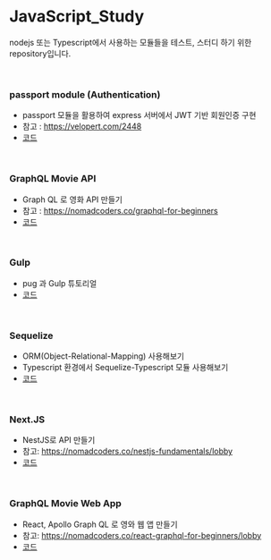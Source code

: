 # JavaScript_Study

nodejs 또는 Typescript에서 사용하는 모듈들을 테스트, 스터디 하기 위한 repository입니다.

<br/>

### passport module (Authentication)

- passport 모듈을 활용하여 express 서버에서 JWT 기반 회원인증 구현
- 참고 : https://velopert.com/2448
- [코드](./passport-jwt-test/)

<br/>

### GraphQL Movie API

- Graph QL 로 영화 API 만들기
- 참고 : https://nomadcoders.co/graphql-for-beginners
- [코드](./graphql-API/)

<br />

### Gulp

- pug 과 Gulp 튜토리얼
- [코드](./gulp_test/)

<br />

### Sequelize

- ORM(Object-Relational-Mapping) 사용해보기
- Typescript 환경에서 Sequelize-Typescript 모듈 사용해보기
- [코드](./sequelize/)

<br />

### Next.JS

- NestJS로 API 만들기
- 참고: https://nomadcoders.co/nestjs-fundamentals/lobby
- [코드](./nestjs-study)

<br />

### GraphQL Movie Web App

- React, Apollo Graph QL 로 영와 웹 앱 만들기
- 참고: https://nomadcoders.co/react-graphql-for-beginners/lobby
- [코드](./apollo-study)
